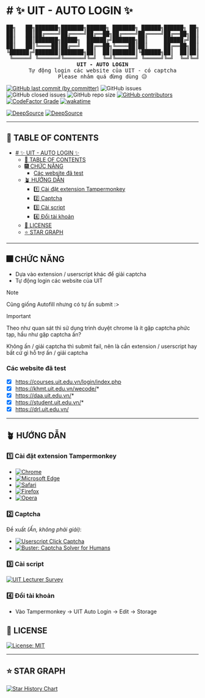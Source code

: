 # # ✨ UIT - AUTO LOGIN ✨

<pre align="center">
██╗   ██╗███████╗███████╗██████╗ ███████╗ ██████╗██████╗ ██╗██████╗ ████████╗
██║   ██║██╔════╝██╔════╝██╔══██╗██╔════╝██╔════╝██╔══██╗██║██╔══██╗╚══██╔══╝
██║   ██║███████╗█████╗  ██████╔╝███████╗██║     ██████╔╝██║██████╔╝   ██║   
██║   ██║╚════██║██╔══╝  ██╔══██╗╚════██║██║     ██╔══██╗██║██╔═══╝    ██║   
╚██████╔╝███████║███████╗██║  ██║███████║╚██████╗██║  ██║██║██║        ██║   
 ╚═════╝ ╚══════╝╚══════╝╚═╝  ╚═╝╚══════╝ ╚═════╝╚═╝  ╚═╝╚═╝╚═╝        ╚═╝   
<strong>UIT - AUTO LOGIN</strong>
Tự động login các website của UIT - có captcha
Please nhảm quá đừng dùng 😥
</pre>

[![GitHub last commit (by committer)](https://img.shields.io/github/last-commit/KevinNitroG/UIT-Auto-Login?style=for-the-badge&color=CAEDFF)](../../commits/main)
![GitHub issues](https://img.shields.io/github/issues-raw/KevinNitroG/UIT-Auto-Login?style=for-the-badge&color=ffadad)
![GitHub closed issues](https://img.shields.io/github/issues-closed/KevinNitroG/UIT-Auto-Login?style=for-the-badge&color=%23ffc6ff)
![GitHub repo size](https://img.shields.io/github/repo-size/KevinNitroG/UIT-Auto-Login?style=for-the-badge&color=D8B4F8)
[![GitHub contributors](https://img.shields.io/github/contributors/KevinNitroG/UIT-Auto-Login?style=for-the-badge&color=FBF0B2)](../../graphs/contributors)
[![CodeFactor Grade](https://img.shields.io/codefactor/grade/github/KevinNitroG/UIT-Auto-Login?style=for-the-badge)](https://www.codefactor.io/repository/github/kevinnitrog/UIT-Auto-Login)
[![wakatime](https://wakatime.com/badge/user/018b410d-fa7b-44ba-a5de-f025fcbeb499/project/018d5a73-ed7d-401f-8007-fc00f9139fbd.svg)](https://wakatime.com/badge/user/018b410d-fa7b-44ba-a5de-f025fcbeb499/project/018d5a73-ed7d-401f-8007-fc00f9139fbd)

[![DeepSource](https://app.deepsource.com/gh/KevinNitroG/UIT-Auto-Login.svg/?label=active+issues&show_trend=true&token=nICooCMlbwiUEG0zbfLqGZJg)](https://app.deepsource.com/gh/KevinNitroG/UIT-Auto-Login/)
[![DeepSource](https://app.deepsource.com/gh/KevinNitroG/UIT-Auto-Login.svg/?label=resolved+issues&show_trend=true&token=nICooCMlbwiUEG0zbfLqGZJg)](https://app.deepsource.com/gh/KevinNitroG/UIT-Auto-Login/)

---

## 📃 TABLE OF CONTENTS

- [# ✨ UIT - AUTO LOGIN ✨](#--uit---auto-login-)
  - [📃 TABLE OF CONTENTS](#-table-of-contents)
  - [🎆 CHỨC NĂNG](#-chức-năng)
    - [Các website đã test](#các-website-đã-test)
  - [🪴 HƯỚNG DẪN](#-hướng-dẫn)
    - [1️⃣ Cài đặt extension Tampermonkey](#1️⃣-cài-đặt-extension-tampermonkey)
    - [2️⃣ Captcha](#2️⃣-captcha)
    - [3️⃣ Cài script](#3️⃣-cài-script)
    - [4️⃣ Đổi tài khoản](#4️⃣-đổi-tài-khoản)
  - [📝 LICENSE](#-license)
  - [⭐ STAR GRAPH](#-star-graph)

---

## 🎆 CHỨC NĂNG

- Dựa vào extension / userscript khác để giải captcha
- Tự động login các website của UIT

> [!NOTE]
>
> Cũng giống Autofill nhưng có tự ấn submit :>

> [!IMPORTANT]
>
> Theo như quan sát thì sử dụng trình duyệt chrome là ít gặp captcha phức tạp, hầu như gặp captcha ấn?
>
> Không ấn / giải captcha thì submit fail, nên là cần extension / userscript hay bất cứ gì hỗ trợ ấn / giải captcha

### Các website đã test

- [x] https://courses.uit.edu.vn/login/index.php
- [x] https://khmt.uit.edu.vn/wecode/*
- [x] https://daa.uit.edu.vn/*
- [x] https://student.uit.edu.vn/*
- [x] https://drl.uit.edu.vn/

---

## 🪴 HƯỚNG DẪN

### 1️⃣ Cài đặt extension Tampermonkey

- [![Chrome](https://img.shields.io/badge/Chrome-ffc6ff?style=for-the-badge&logo=googlechrome&logoColor=white)](https://chrome.google.com/webstore/detail/tampermonkey/dhdgffkkebhmkfjojejmpbldmpobfkfo)
- [![Microsoft Edge](https://img.shields.io/badge/Edge-a0c4ff?style=for-the-badge&logo=microsoftedge&logoColor=white)](https://microsoftedge.microsoft.com/addons/detail/tampermonkey/iikmkjmpaadaobahmlepeloendndfphd)
- [![Safari](https://img.shields.io/badge/Safari-bdb2ff?style=for-the-badge&logo=safari&logoColor=white)](https://apps.apple.com/us/app/tampermonkey/id1482490089)
- [![Firefox](https://img.shields.io/badge/Firefox-%23ffd6a5?style=for-the-badge&logo=firefoxbrowser&logoColor=white)](https://addons.mozilla.org/en-US/firefox/addon/tampermonkey/)
- [![Opera](https://img.shields.io/badge/Opera-ffadad?style=for-the-badge&logo=opera&logoColor=white)](https://addons.opera.com/en/extensions/details/tampermonkey-beta/)

### 2️⃣ Captcha

Đề xuất _(Ấn, không phải giải)_:

- [![Userscript Click Captcha](https://img.shields.io/badge/Userscript-reCaptcha_Autoclick-ffc6ff?style=for-the-badge)](https://chrome.google.com/webstore/detail/rumola-captcha-solver-for/lnldappkjdflkphpgijmmaaejilhdnaj)
- [![Buster: Captcha Solver for Humans](https://img.shields.io/badge/Extension-Buster_Captcha_Solver_for_Humans-a0c4ff?style=for-the-badge)](https://chrome.google.com/webstore/detail/buster-captcha-solver-for/mpbjkejclgfgadiemmefgebjfooflfhl)

### 3️⃣ Cài script

[![UIT Lecturer Survey](https://img.shields.io/badge/UIT_Auto_Login-a0c4ff?style=for-the-badge)](../../raw/main/src/UIT-Auto-Login.user.js)

### 4️⃣ Đổi tài khoản

- Vào Tampermonkey -> UIT Auto Login -> Edit -> Storage

## 📝 LICENSE

[![License: MIT](https://img.shields.io/badge/License-MIT-9bf6ff?style=for-the-badge)](./LICENSE)

---

## ⭐ STAR GRAPH

<a href="https://star-history.com/#KevinNitroG/UIT-Auto-Login&Timeline">
  <picture>
    <source media="(prefers-color-scheme: dark)" srcset="https://api.star-history.com/svg?repos=KevinNitroG/UIT-Auto-Login&type=Timeline&theme=dark" />
    <source media="(prefers-color-scheme: light)" srcset="https://api.star-history.com/svg?repos=KevinNitroG/UIT-Auto-Login&type=Timeline" />
    <img alt="Star History Chart" src="https://api.star-history.com/svg?repos=KevinNitroG/UIT-Auto-Login&type=Timeline" />
  </picture>
</a>
